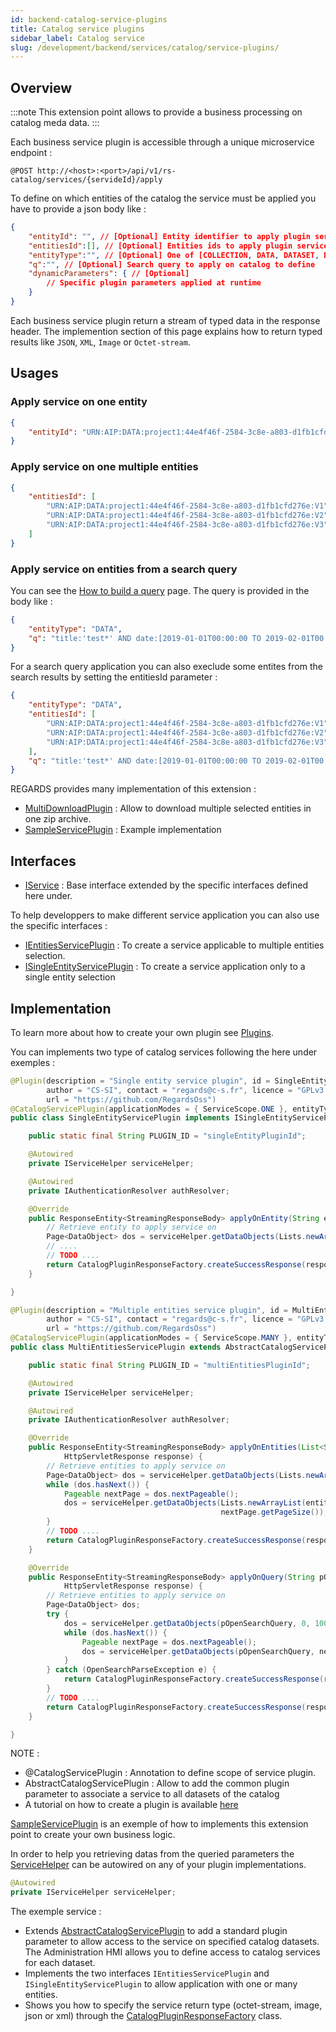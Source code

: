 ```yaml
---
id: backend-catalog-service-plugins
title: Catalog service plugins
sidebar_label: Catalog service
slug: /development/backend/services/catalog/service-plugins/
---
```


## Overview

:::note
This extension point allows to provide a business processing on catalog meda data. 
:::

Each business service plugin is accessible through a unique microservice endpoint :

```
@POST http://<host>:<port>/api/v1/rs-catalog/services/{servideId}/apply
```

To define on which entities of the catalog the service must be applied you have to provide a json body like :
```json
{
    "entityId": "", // [Optional] Entity identifier to apply plugin service on one uniq entity
    "entitiesId":[], // [Optional] Entities ids to apply plugin service on multiple entities
    "entityType":"", // [Optional] One of [COLLECTION, DATA, DATASET, DOCUMENT] Combined with the search query 'q' parameter. Entities type to apply plugin service on. 
    "q":"", // [Optional] Search query to apply on catalog to define
    "dynamicParameters": { // [Optional]
        // Specific plugin parameters applied at runtime
    }
}
```

Each business service plugin return a stream of typed data in the response header. The implemention section of this page explains how to return typed results like `JSON`, `XML`, `Image` or `Octet-stream`.

## Usages

### Apply service on one entity
 ```json
 {
     "entityId": "URN:AIP:DATA:project1:44e4f46f-2584-3c8e-a803-d1fb1cfd276e:V1"
 }
 ```

### Apply service on one multiple entities
 ```json
 {
     "entitiesId": [
         "URN:AIP:DATA:project1:44e4f46f-2584-3c8e-a803-d1fb1cfd276e:V1",
         "URN:AIP:DATA:project1:44e4f46f-2584-3c8e-a803-d1fb1cfd276e:V2",
         "URN:AIP:DATA:project1:44e4f46f-2584-3c8e-a803-d1fb1cfd276e:V3"
     ]
 }
 ```

### Apply service on entities from a search query

You can see the [How to build a query](../api-guides/search-api.md) page. The query is provided in the body like :

 ```json
 {
     "entityType": "DATA",
     "q": "title:'test*' AND date:[2019-01-01T00:00:00 TO 2019-02-01T00:00:00]",
 }
 ```
For a search query application you can also execlude some entites from the search results by setting the entitiesId parameter :
 ```json
 {
     "entityType": "DATA",
     "entitiesId": [
         "URN:AIP:DATA:project1:44e4f46f-2584-3c8e-a803-d1fb1cfd276e:V1",
         "URN:AIP:DATA:project1:44e4f46f-2584-3c8e-a803-d1fb1cfd276e:V2",
         "URN:AIP:DATA:project1:44e4f46f-2584-3c8e-a803-d1fb1cfd276e:V3"
     ],
     "q": "title:'test*' AND date:[2019-01-01T00:00:00 TO 2019-02-01T00:00:00]",
 }
 ```

 REGARDS provides many implementation of this extension :
 - [MultiDownloadPlugin](https://github.com/RegardsOss/regards-catalog/blob/master/catalog-services/catalog-services-plugin/src/main/java/fr/cnes/regards/modules/catalog/services/plugins/MultiDownloadPlugin.java) : Allow to download multiple selected entities in one zip archive.
 - [SampleServicePlugin](https://github.com/RegardsOss/regards-catalog/blob/master/catalog-services/catalog-services-plugin/src/main/java/fr/cnes/regards/modules/catalog/services/plugins/SampleServicePlugin.java) : Example implementation


## Interfaces

   - [IService](https://github.com/RegardsOss/regards-backend/blob/master/rs-catalog/catalog-services/catalog-services-domain/src/main/java/fr/cnes/regards/modules/catalog/services/domain/plugins/IService.java) : Base interface extended by the specific interfaces defined here under.

   To help developpers to make different service application you can also use the specific interfaces :
   - [IEntitiesServicePlugin](https://github.com/RegardsOss/regards-backend/blob/master/rs-catalog/catalog-services/catalog-services-domain/src/main/java/fr/cnes/regards/modules/catalog/services/domain/plugins/IEntitiesServicePlugin.java) : To create a service applicable to multiple entities selection.
   - [ISingleEntityServicePlugin](https://github.com/RegardsOss/regards-backend/blob/master/rs-catalog/catalog-services/catalog-services-domain/src/main/java/fr/cnes/regards/modules/catalog/services/domain/plugins/ISingleEntityServicePlugin.java) : To create a service application only to a single entity selection

## Implementation

To learn more about how to create your own plugin see [Plugins](../../../../framework/modules/plugins.md).

You can implements two type of catalog services following the here under exemples :  

```java
@Plugin(description = "Single entity service plugin", id = SingleEntityServicePlugin.PLUGIN_ID, version = "1.0.0",
        author = "CS-SI", contact = "regards@c-s.fr", licence = "GPLv3.0", owner = "CNES",
        url = "https://github.com/RegardsOss")
@CatalogServicePlugin(applicationModes = { ServiceScope.ONE }, entityTypes = { EntityType.DATA })
public class SingleEntityServicePlugin implements ISingleEntityServicePlugin {

    public static final String PLUGIN_ID = "singleEntityPluginId";

    @Autowired
    private IServiceHelper serviceHelper;

    @Autowired
    private IAuthenticationResolver authResolver;

    @Override
    public ResponseEntity<StreamingResponseBody> applyOnEntity(String entityId, HttpServletResponse response) {
        // Retrieve entity to apply service on
        Page<DataObject> dos = serviceHelper.getDataObjects(Lists.newArrayList(entityId), 0, 1);
        // ....
        // TODO ....
        return CatalogPluginResponseFactory.createSuccessResponse(response, CatalogPluginResponseType.JSON, result);
    }

}
```


```java
@Plugin(description = "Multiple entities service plugin", id = MultiEntitiesServicePlugin.PLUGIN_ID, version = "1.0.0",
        author = "CS-SI", contact = "regards@c-s.fr", licence = "GPLv3.0", owner = "CNES",
        url = "https://github.com/RegardsOss")
@CatalogServicePlugin(applicationModes = { ServiceScope.MANY }, entityTypes = { EntityType.DATA })
public class MultiEntitiesServicePlugin extends AbstractCatalogServicePlugin implements IEntitiesServicePlugin {

    public static final String PLUGIN_ID = "multiEntitiesPluginId";

    @Autowired
    private IServiceHelper serviceHelper;

    @Autowired
    private IAuthenticationResolver authResolver;

    @Override
    public ResponseEntity<StreamingResponseBody> applyOnEntities(List<String> entitiesId,
            HttpServletResponse response) {
        // Retrieve entities to apply service on
        Page<DataObject> dos = serviceHelper.getDataObjects(Lists.newArrayList(entitiesId), 0, 100);
        while (dos.hasNext()) {
            Pageable nextPage = dos.nextPageable();
            dos = serviceHelper.getDataObjects(Lists.newArrayList(entitiesId), nextPage.getPageNumber(),
                                               nextPage.getPageSize());
        }
        // TODO ....
        return CatalogPluginResponseFactory.createSuccessResponse(response, CatalogPluginResponseType.JSON, result);
    }

    @Override
    public ResponseEntity<StreamingResponseBody> applyOnQuery(String pOpenSearchQuery, EntityType pEntityType,
            HttpServletResponse response) {
        // Retrieve entities to apply service on
        Page<DataObject> dos;
        try {
            dos = serviceHelper.getDataObjects(pOpenSearchQuery, 0, 100);
            while (dos.hasNext()) {
                Pageable nextPage = dos.nextPageable();
                dos = serviceHelper.getDataObjects(pOpenSearchQuery, nextPage.getPageNumber(), nextPage.getPageSize());
            }
        } catch (OpenSearchParseException e) {
            return CatalogPluginResponseFactory.createSuccessResponse(response, CatalogPluginResponseType.JSON, "Error retrieving entities from catalog");
        }
        // TODO ....
        return CatalogPluginResponseFactory.createSuccessResponse(response, CatalogPluginResponseType.JSON, result);
    }

}
```

NOTE : 
 * @CatalogServicePlugin : Annotation to define scope of service plugin.
 * AbstractCatalogServicePlugin : Allow to add the common plugin parameter to associate a service to all datasets of the catalog
 * A tutorial on how to create a plugin is available [here](/docs/regards-backend-tutorial.odp)

[SampleServicePlugin](https://github.com/RegardsOss/regards-catalog/blob/master/catalog-services/catalog-services-plugin/src/main/java/fr/cnes/regards/modules/catalog/services/plugins/SampleServicePlugin.java) is an exemple of how to implements this extension point to create your own business logic.  
  
In order to help you retrieving datas from the queried parameters the [ServiceHelper](https://github.com/RegardsOss/regards-catalog/blob/master/catalog-services/catalogue-services-helper/src/main/java/fr/cnes/regards/modules/catalog/services/helper/ServiceHelper.java) can be autowired on any of your plugin implementations.

```java
@Autowired
private IServiceHelper serviceHelper;
```

The exemple service :
- Extends [AbstractCatalogServicePlugin](https://github.com/RegardsOss/regards-catalog/blob/master/catalog-services/catalog-services-plugin/src/main/java/fr/cnes/regards/modules/catalog/services/plugins/AbstractCatalogServicePlugin.java) to add a standard plugin parameter to allow access to the service on specified catalog datasets. The Administration HMI allows you to define access to catalog services for each dataset.
- Implements the two interfaces `IEntitiesServicePlugin` and `ISingleEntityServicePlugin` to allow application with one or many entities.
- Shows you how to specify the service return type (octet-stream, image, json or xml) through the [CatalogPluginResponseFactory](https://github.com/RegardsOss/regards-catalog/blob/master/catalog-services/catalogue-services-helper/src/main/java/fr/cnes/regards/modules/catalog/services/helper/CatalogPluginResponseFactory.java) class.

